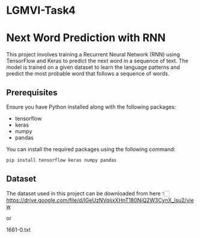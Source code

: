 # LGMVI-Task4

# Next Word Prediction with RNN

This project involves training a Recurrent Neural Network (RNN) using TensorFlow and Keras to predict the next word in a sequence of text. The model is trained on a given dataset to learn the language patterns and predict the most probable word that follows a sequence of words.

## Prerequisites

Ensure you have Python installed along with the following packages:
- tensorflow
- keras
- numpy
- pandas

You can install the required packages using the following command:

```bash
pip install tensorflow keras numpy pandas
```
## Dataset
The dataset used in this project can be downloaded from here 👇🏻
https://drive.google.com/file/d/lGeUzNVqiixXHnT180NiQ2W3CynX_lsu2/view

or

1661-0.txt
